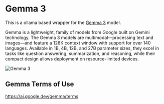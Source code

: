 # Gemma 3
This is a ollama based wrapper for the [Gemma 3](https://ai.google.dev/gemma/) model.

Gemma is a lightweight, family of models from Google built on Gemini technology. The Gemma 3 models are multimodal—processing text and images—and feature a 128K context window with support for over 140 languages. Available in 1B, 4B, 12B, and 27B parameter sizes, they excel in tasks like question answering, summarization, and reasoning, while their compact design allows deployment on resource-limited devices.

![Gemma 3](https://ollama.com/assets/library/gemma3/89dc5a19-179e-4dd3-8e5d-12ad54973148)

## Gemma Terms of Use
https://ai.google.dev/gemma/terms